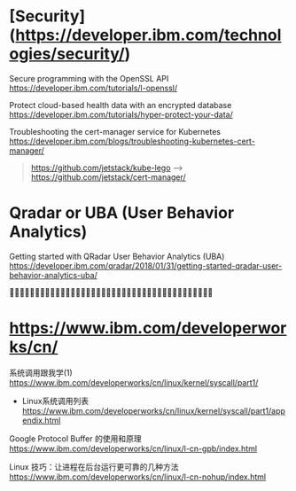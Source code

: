 
# [Security] (https://developer.ibm.com/technologies/security/)

Secure programming with the OpenSSL API https://developer.ibm.com/tutorials/l-openssl/

Protect cloud-based health data with an encrypted database https://developer.ibm.com/tutorials/hyper-protect-your-data/

Troubleshooting the cert-manager service for Kubernetes https://developer.ibm.com/blogs/troubleshooting-kubernetes-cert-manager/
> https://github.com/jetstack/kube-lego --> https://github.com/jetstack/cert-manager/

# Qradar or UBA (User Behavior Analytics)

Getting started with QRadar User Behavior Analytics (UBA) https://developer.ibm.com/qradar/2018/01/31/getting-started-qradar-user-behavior-analytics-uba/



:couple::couple::couple::couple::couple::couple::couple::couple::couple::couple::couple::couple::couple::couple::couple::couple::couple::couple::couple::couple::couple::couple::couple::couple::couple::couple::couple::couple::couple::couple::couple::couple::couple::couple::couple::couple::couple::couple::couple::couple:


# https://www.ibm.com/developerworks/cn/

系统调用跟我学(1) https://www.ibm.com/developerworks/cn/linux/kernel/syscall/part1/
- Linux系统调用列表 https://www.ibm.com/developerworks/cn/linux/kernel/syscall/part1/appendix.html

Google Protocol Buffer 的使用和原理 https://www.ibm.com/developerworks/cn/linux/l-cn-gpb/index.html

Linux 技巧：让进程在后台运行更可靠的几种方法 https://www.ibm.com/developerworks/cn/linux/l-cn-nohup/index.html
